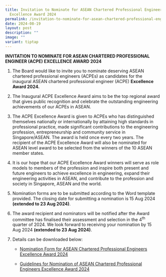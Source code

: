 ```yaml
---
title: Invitation to Nominate for ASEAN Chartered Professional Engineers (ACPE)
  Excellence Award 2024
permalink: /invitation-to-nominate-for-asean-chartered-professional-engineers-acpe-excellence-award-2024/
date: 2024-08-19
layout: post
description: ""
image: ""
variant: tiptap
---
```

<p><strong>INVITATION TO NOMINATE FOR ASEAN CHARTERED PROFESSIONAL ENGINEER (ACPE) EXCELLENCE AWARD 2024</strong>
</p>
<ol data-tight="true" class="tight">
<li>
<p>The Board would like to invite you to nominate deserving ASEAN chartered
professional engineers (ACPEs) as candidates for the inaugural ASEAN chartered
professional engineer (ACPE) <strong>Excellence Award 2024.</strong>
</p>
</li>
<li>
<p>The Inaugural ACPE Excellence Award aims to be the top regional award
that gives public recognition and celebrate the outstanding engineering
achievements of our ACPEs in ASEAN.</p>
</li>
<li>
<p>The ACPE Excellence Award is given to ACPEs who has distinguished themselves
nationally or internationally by attaining high standards in professional
practice, made significant contributions to the engineering profession,
entrepreneurship and community service in Singapore/ASEAN. The award is
held once every two years.&nbsp;The recipient of the ACPE Excellence Award
will also be nominated for ASEAN level award to be selected from the winners
of the 10 ASEAN member states.</p>
</li>
<li>
<p>It is our hope that our ACPE Excellence Award winners will serve as role
models to members of the profession and inspire both present and future
engineers to achieve excellence in engineering, expand their engineering
activities in ASEAN, and contribute to the profession and society in Singapore,
ASEAN and the world.</p>
</li>
<li>
<p>Nomination forms are to be submitted according to the Word template provided.
The closing date for submitting a nomination is<strong> </strong>15 Aug
2024 <strong>(extended to 23 Aug 2024)</strong>.</p>
</li>
<li>
<p>The award recipient and nominators will be notified after the Award committee
has finalised their assessment and selection in the 4<sup>th</sup> quarter
of 2024. We look forward to receiving your nomination by 15 Aug 2024 <strong>(extended to 23 Aug 2024)</strong>.</p>
</li>
<li>
<p>Details can be downloaded below:</p>
<p></p>
<ul data-tight="true" class="tight">
<li>
<p><a href="https://go.gov.sg/q4nfoy" rel="noopener noreferrer nofollow" target="_blank">Nomination Form for ASEAN Chartered Professional Engineers Excellence Award 2024</a>
</p>
</li>
</ul>
<p></p>
<ul data-tight="true" class="tight">
<li>
<p><a href="/files/Guidelines_for_ACPE_Award_2024__extension_.pdf" rel="noopener noreferrer nofollow" target="_blank">Guidelines for Nomination of ASEAN Chartered Professional Engineers Excellence Award 2024</a>
</p>
</li>
</ul>
</li>
</ol>
<p></p>